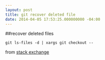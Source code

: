 ```yaml
---
layout: post
title: git recover deleted file
date: 2014-04-05 17:53:25.000000000 -04:00
---
```

##recover deleted files

    git ls-files -d | xargs git checkout --

from [stack exchange](https://stackoverflow.com/questions/953481/restore-a-deleted-file-in-a-git-repo)
